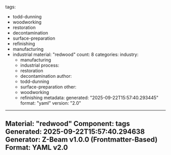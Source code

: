 tags:
  - todd-dunning
  - woodworking
  - restoration
  - decontamination
  - surface-preparation
  - refinishing
  - manufacturing
  - industrial
material: "redwood"
count: 8
categories:
  industry:
    - manufacturing
    - industrial
  process:
    - restoration
    - decontamination
  author:
    - todd-dunning
    - surface-preparation
  other:
    - woodworking
    - refinishing
metadata:
  generated: "2025-09-22T15:57:40.293445"
  format: "yaml"
  version: "2.0"

---
Material: "redwood"
Component: tags
Generated: 2025-09-22T15:57:40.294638
Generator: Z-Beam v1.0.0 (Frontmatter-Based)
Format: YAML v2.0
---